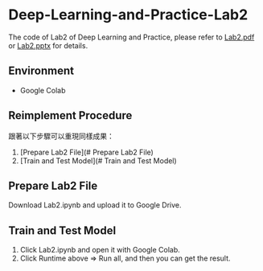# Deep-Learning-and-Practice-Lab2
The code of Lab2 of Deep Learning and Practice, please refer to [Lab2.pdf](https://github.com/nomiaro/Deep-Learning-and-Practice/blob/main/Lab2-Backpropagation/Lab2-Backpropagation.pdf) or [Lab2.pptx](https://github.com/nomiaro/Deep-Learning-and-Practice/blob/main/Lab2-Backpropagation/Lab2-Backpropagation.pptx) for details.

## Environment
- Google Colab

## Reimplement Procedure
跟著以下步驟可以重現同樣成果：
1. [Prepare Lab2 File](# Prepare Lab2 File)
2. [Train and Test Model](# Train and Test Model)

## Prepare Lab2 File
Download Lab2.ipynb and upload it to Google Drive.

## Train and Test Model
1. Click Lab2.ipynb and open it with Google Colab.
2. Click Runtime above => Run all, and then you can get the result.
